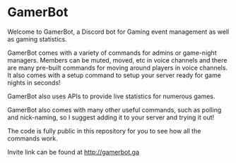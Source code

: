 # GamerBot
Welcome to GamerBot, a Discord bot for Gaming event management as well as gaming statistics.

GamerBot comes with a variety of commands for admins or game-night managers. Members can be muted, moved, etc in voice channels and there are many pre-built commands for moving around players in voice channels. It also comes with a setup command to setup your server ready for game nights in seconds!

GamerBot also uses APIs to provide live statistics for numerous games. 

GamerBot also comes with many other useful commands, such as polling and nick-naming, so I suggest adding it to your server and trying it out! 

The code is fully public in this repository for you to see how all the commands work. 

Invite link can be found at http://gamerbot.ga
